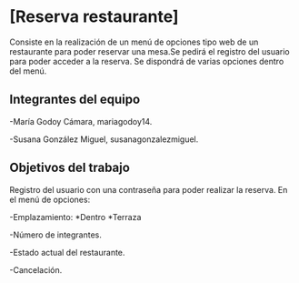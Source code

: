 # [Reserva restaurante]

Consiste en la realización de un menú de opciones tipo web de un restaurante para poder reservar una mesa.Se pedirá el registro del usuario para poder acceder a la reserva. Se dispondrá de varias opciones dentro del menú. 

## Integrantes del equipo

-María Godoy Cámara, mariagodoy14.


-Susana González Miguel, susanagonzalezmiguel.

## Objetivos del trabajo

Registro del usuario con una contraseña para poder realizar la reserva. En el menú de opciones:

-Emplazamiento:
    *Dentro
    *Terraza
    
-Número de integrantes.

-Estado actual del restaurante.

-Cancelación.
